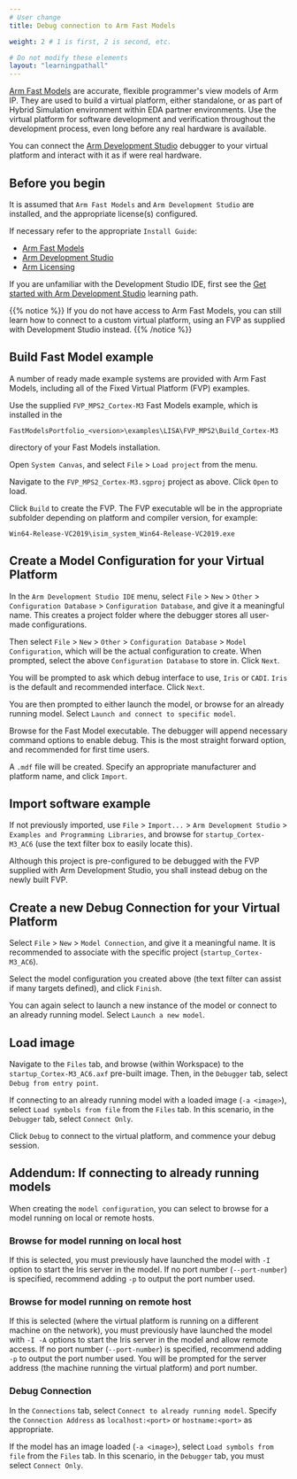 ```yaml
---
# User change
title: Debug connection to Arm Fast Models

weight: 2 # 1 is first, 2 is second, etc.

# Do not modify these elements
layout: "learningpathall"
---
```

[Arm Fast Models](https://developer.arm.com/Tools%20and%20Software/Fast%20Models) are accurate, flexible programmer's view models of Arm IP. They are used to build a virtual platform, either standalone, or as part of Hybrid Simulation environment within EDA partner environments. Use the virtual platform for software development and verification throughout the development process, even long before any real hardware is available.

You can connect the [Arm Development Studio](https://developer.arm.com/Tools%20and%20Software/Arm%20Development%20Studio) debugger to your virtual platform and interact with it as if were real hardware.

## Before you begin

It is assumed that `Arm Fast Models` and `Arm Development Studio` are installed, and the appropriate license(s) configured.

If necessary refer to the appropriate `Install Guide`:
* [Arm Fast Models](/install-guides/fm/)
* [Arm Development Studio](/install-guides/armds/)
* [Arm Licensing](/install-guides/license/)

If you are unfamiliar with the Development Studio IDE, first see the [Get started with Arm Development Studio](/learning-paths/embedded/armds/) learning path.

{{% notice %}}
If you do not have access to Arm Fast Models, you can still learn how to connect to a custom virtual platform, using an FVP as supplied with Development Studio instead.
{{% /notice %}}

## Build Fast Model example

A number of ready made example systems are provided with Arm Fast Models, including all of the Fixed Virtual Platform (FVP) examples.

Use the supplied `FVP_MPS2_Cortex-M3` Fast Models example, which is installed in the
```console
FastModelsPortfolio_<version>\examples\LISA\FVP_MPS2\Build_Cortex-M3
```
directory of your Fast Models installation.

Open `System Canvas`, and select `File` > `Load project` from the menu.

Navigate to the `FVP_MPS2_Cortex-M3.sgproj` project as above. Click `Open` to load.

Click `Build` to create the FVP. The FVP executable wll be in the appropriate subfolder depending on platform and compiler version, for example:
```text
Win64-Release-VC2019\isim_system_Win64-Release-VC2019.exe
```

## Create a Model Configuration for your Virtual Platform

In the `Arm Development Studio IDE` menu, select `File` > `New` > `Other` > `Configuration Database` > `Configuration Database`, and give it a meaningful name. This creates a project folder where the debugger stores all user-made configurations.

Then select `File` > `New` > `Other` > `Configuration Database` > `Model Configuration`, which will be the actual configuration to create. When prompted, select the above `Configuration Database` to store in. Click `Next`.

You will be prompted to ask which debug interface to use, `Iris` or `CADI`. `Iris` is the default and recommended interface. Click `Next`.

You are then prompted to either launch the model, or browse for an already running model. Select `Launch and connect to specific model`.

Browse for the Fast Model executable. The debugger will append necessary command options to enable debug. This is the most straight forward option, and recommended for first time users.

A `.mdf` file will be created. Specify an appropriate manufacturer and platform name, and click `Import`.

## Import software example

If not previously imported, use `File` > `Import...` > `Arm Development Studio` > `Examples and Programming Libraries`, and browse for `startup_Cortex-M3_AC6` (use the text filter box to easily locate this).

Although this project is pre-configured to be debugged with the FVP supplied with Arm Development Studio, you shall instead debug on the newly built FVP.


## Create a new Debug Connection for your Virtual Platform

Select `File` > `New` > `Model Connection`, and give it a meaningful name. It is recommended to associate with the specific project (`startup_Cortex-M3_AC6`).

Select the model configuration you created above (the text filter can assist if many targets defined), and click `Finish`.

You can again select to launch a new instance of the model or connect to an already running model. Select `Launch a new model`.

## Load image

Navigate to the `Files` tab, and browse (within Workspace) to the `startup_Cortex-M3_AC6.axf` pre-built image. Then, in the `Debugger` tab, select `Debug from entry point`.

If connecting to an already running model with a loaded image (`-a <image>`), select `Load symbols from file` from the `Files` tab. In this scenario, in the `Debugger` tab, select `Connect Only`.

Click `Debug` to connect to the virtual platform, and commence your debug session.

## Addendum: If connecting to already running models

When creating the `model configuration`, you can select to browse for a model running on local or remote hosts.

### Browse for model running on local host

If this is selected, you must previously have launched the model with `-I` option to start the Iris server in the model. If no port number (`--port-number`) is specified, recommend adding `-p` to output the port number used.

### Browse for model running on remote host

If this is selected (where the virtual platform is running on a different machine on the network), you must previously have launched the model with `-I -A` options to start the Iris server in the model and allow remote access. If no port number (`--port-number`) is specified, recommend adding `-p` to output the port number used. You will be prompted for the server address (the machine running the virtual platform) and port number.

### Debug Connection

In the `Connections` tab, select `Connect to already running model`. Specify the `Connection Address` as `localhost:<port>` or `hostname:<port>` as appropriate.

If the model has an image loaded (`-a <image>`), select `Load symbols from file` from the `Files` tab. In this scenario, in the `Debugger` tab, you must select `Connect Only`.
